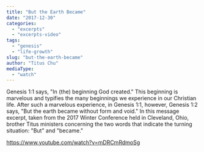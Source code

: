 ```yaml
---
title: "But the Earth Became"
date: "2017-12-30"
categories: 
  - "excerpts"
  - "excerpts-video"
tags: 
  - "genesis"
  - "life-growth"
slug: "but-the-earth-became"
author: "Titus Chu"
mediaType: 
  - "watch"
---
```


Genesis 1:1 says, "In (the) beginning God created." This beginning is marvelous and typifies the many beginnings we experience in our Christian life. After such a marvelous experience, in Genesis 1:1, however, Genesis 1:2 says, "But the earth became without form and void." In this message excerpt, taken from the 2017 Winter Conference held in Cleveland, Ohio, brother Titus ministers concerning the two words that indicate the turning situation: "But" and "became."

https://www.youtube.com/watch?v=mDRCmRdmoSg
